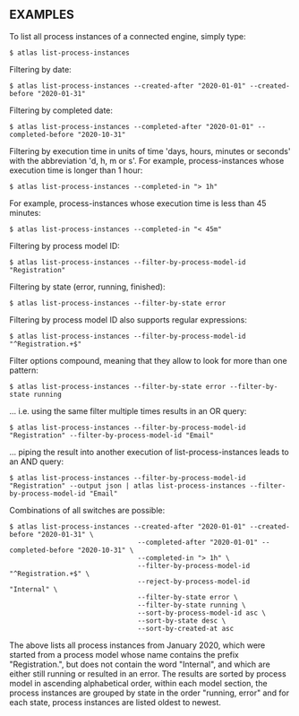 ## EXAMPLES

To list all process instances of a connected engine, simply type:

    $ atlas list-process-instances

Filtering by date:

    $ atlas list-process-instances --created-after "2020-01-01" --created-before "2020-01-31"

Filtering by completed date:

    $ atlas list-process-instances --completed-after "2020-01-01" --completed-before "2020-10-31"    

Filtering by execution time in units of time 'days, hours, minutes or seconds' with the abbreviation 'd, h, m or s'.
For example, process-instances whose execution time is longer than 1 hour:

    $ atlas list-process-instances --completed-in "> 1h"

For example, process-instances whose execution time is less than 45 minutes:

    $ atlas list-process-instances --completed-in "< 45m"

Filtering by process model ID:

    $ atlas list-process-instances --filter-by-process-model-id "Registration"

Filtering by state (error, running, finished):

    $ atlas list-process-instances --filter-by-state error

Filtering by process model ID also supports regular expressions:

    $ atlas list-process-instances --filter-by-process-model-id "^Registration.+$"

Filter options compound, meaning that they allow to look for more than one pattern:

    $ atlas list-process-instances --filter-by-state error --filter-by-state running

... i.e. using the same filter multiple times results in an OR query:

    $ atlas list-process-instances --filter-by-process-model-id "Registration" --filter-by-process-model-id "Email"

... piping the result into another execution of list-process-instances leads to an AND query:

    $ atlas list-process-instances --filter-by-process-model-id "Registration" --output json | atlas list-process-instances --filter-by-process-model-id "Email"

Combinations of all switches are possible:

    $ atlas list-process-instances --created-after "2020-01-01" --created-before "2020-01-31" \
                                    --completed-after "2020-01-01" --completed-before "2020-10-31" \
                                    --completed-in "> 1h" \
                                    --filter-by-process-model-id "^Registration.+$" \
                                    --reject-by-process-model-id "Internal" \
                                    --filter-by-state error \
                                    --filter-by-state running \
                                    --sort-by-process-model-id asc \
                                    --sort-by-state desc \
                                    --sort-by-created-at asc

The above lists all process instances from January 2020, which were started from a process model whose name contains the prefix "Registration.", but does not contain the word "Internal", and which are either still running or resulted in an error.
The results are sorted by process model in ascending alphabetical order, within each model section, the process instances are grouped by state in the order "running, error" and for each state, process instances are listed oldest to newest.
